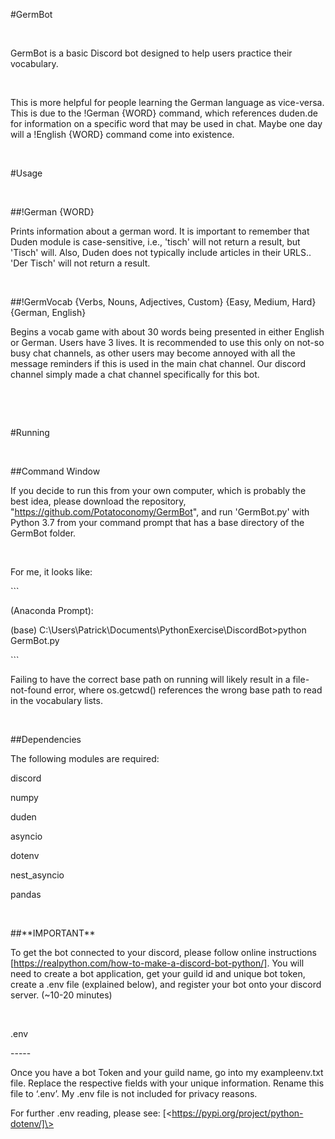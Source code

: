 \#GermBot

 

GermBot is a basic Discord bot designed to help users practice their vocabulary.

 

This is more helpful for people learning the German language as vice-versa. This
is due to the !German {WORD} command, which references duden.de for information
on a specific word that may be used in chat. Maybe one day will a !English
{WORD} command come into existence.

 

\#Usage

 

\#\#!German {WORD}

Prints information about a german word. It is important to remember that Duden
module is case-sensitive, i.e., 'tisch' will not return a result, but 'Tisch'
will. Also, Duden does not typically include articles in their URLS.. 'Der
Tisch' will not return a result.

 

\#\#!GermVocab {Verbs, Nouns, Adjectives, Custom} {Easy, Medium, Hard} {German,
English}

Begins a vocab game with about 30 words being presented in either English or
German. Users have 3 lives. It is recommended to use this only on not-so busy
chat channels, as other users may become annoyed with all the message reminders
if this is used in the main chat channel. Our discord channel simply made a chat
channel specifically for this bot.

 

 

\#Running

 

\#\#Command Window

If you decide to run this from your own computer, which is probably the best
idea, please download the repository, "https://github.com/Potatoconomy/GermBot",
and run 'GermBot.py' with Python 3.7 from your command prompt that has a base
directory of the GermBot folder.

 

For me, it looks like:

\`\`\`

(Anaconda Prompt):

(base) C:\\Users\\Patrick\\Documents\\PythonExercise\\DiscordBot\>python
GermBot.py

\`\`\`

Failing to have the correct base path on running will likely result in a
file-not-found error, where os.getcwd() references the wrong base path to read
in the vocabulary lists.

 

\#\#Dependencies

The following modules are required:

discord

numpy

duden

asyncio

dotenv

nest_asyncio

pandas

 

\#\#\*\*IMPORTANT\*\*

To get the bot connected to your discord, please follow online instructions
[https://realpython.com/how-to-make-a-discord-bot-python/]. You will need to
create a bot application, get your guild id and unique bot token, create a .env
file (explained below), and register your bot onto your discord server. (\~10-20
minutes)

 

.env

\-----

Once you have a bot Token and your guild name, go into my exampleenv.txt file.
Replace the respective fields with your unique information. Rename this file to
‘.env’. My .env file is not included for privacy reasons.

For further .env reading, please see:
[\<https://pypi.org/project/python-dotenv/]\>

 

 
